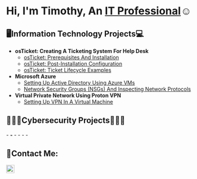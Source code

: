 <h1>Hi, I'm Timothy, An <a href="https://linkedin.com/in/timtech369">IT Professional</a>☺</h1>

<h2>🖥️Information Technology Projects💻</h2>

- <b>osTicket: Creating A Ticketing System For Help Desk</b>
  - [osTicket: Prerequisites And Installation](https://github.com/timxtek/osticket-prereqs4)
  - [osTicket: Post-Installation Configuration](https://github.com/timxtek/post-install-config4)
  - [osTicket: Ticket Lifecycle Examples](https://github.com/timxtek/ticket-lifecycle4)
- <b>Microsoft Azure</b>
  - [Setting Up Active Directory Using Azure VMs](https://github.com/timxtek/configure-ad4)
  - [Network Security Groups (NSGs) And Inspecting Network Protocols](https://github.com/timxtek/azure-network-protocols4)
- <b>Virtual Private Network Using Proton VPN</b>
  - [Setting Up VPN In A Virtual Machine ](https://github.com/timxtek/setup-vpn4)
<h2>👨🏿‍💻Cybersecurity Projects👨🏿‍💻</h2> 
- <b>-</b>
- <b></b>
- <b></b>
- <b></b>
- <b></b>
</b>
<h2>📧Contact Me:</h2>

[<img align="left" alt="Josh | LinkedIn" width="22px" src="https://cdn.jsdelivr.net/npm/simple-icons@v3/icons/linkedin.svg" />][linkedin]


[linkedin]: https://linkedin.com/in/timtech369
